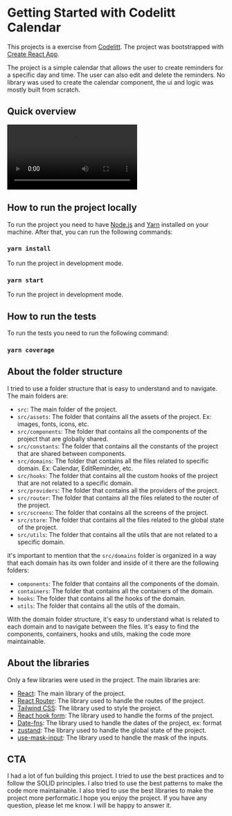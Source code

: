 # Getting Started with Codelitt Calendar

This projects is a exercise from [Codelitt](https://www.codelitt.com/). The project was bootstrapped with [Create React App](https://create-react-app.dev/). 

The project is a simple calendar that allows the user to create reminders for a specific day and time. The user can also edit and delete the reminders. No library was used to create the calendar component, the ui and logic was mostly built from scratch. 

## Quick overview
![](assets/quick-demo.mp4)

## How to run the project locally

To run the project you need to have [Node.js](https://nodejs.org/en/) and [Yarn](https://yarnpkg.com/) installed on your machine. After that, you can run the following commands:


### `yarn install`

To run the project in development mode.

### `yarn start`

To run the project in development mode.

## How to run the tests

To run the tests you need to run the following command:

### `yarn coverage`

## About the folder structure

I tried to use a folder structure that is easy to understand and to navigate. The main folders are:
- `src`: The main folder of the project.
- `src/assets`: The folder that contains all the assets of the project. Ex: images, fonts, icons, etc.
- `src/components`: The folder that contains all the components of the project that are globally shared.
- `src/constants`: The folder that contains all the constants of the project that are shared between components.
- `src/domains`: The folder that contains all the files related to specific domain. Ex: Calendar, EditReminder, etc.
- `src/hooks`: The folder that contains all the custom hooks of the project that are not related to a specific domain.
- `src/providers`: The folder that contains all the providers of the project.
- `src/router`: The folder that contains all the files related to the router of the project.
- `src/screens`: The folder that contains all the screens of the project.
- `src/store`: The folder that contains all the files related to the global state of the project.
- `src/utils`: The folder that contains all the utils that are not related to a specific domain.

it's important to mention that the `src/domains` folder is organized in a way that each domain has its own folder and inside of it there are the following folders:
- `components`: The folder that contains all the components of the domain.
- `containers`: The folder that contains all the containers of the domain.
- `hooks`: The folder that contains all the hooks of the domain.
- `utils`: The folder that contains all the utils of the domain.

With the domain folder structure, it's easy to understand what is related to each domain and to navigate between the files. It's easy to find the components, containers, hooks and utils, making the code more maintainable.


## About the libraries
Only a few libraries were used in the project. The main libraries are:
- [React](https://reactjs.org/): The main library of the project.
- [React Router](https://reactrouter.com/): The library used to handle the routes of the project.
- [Tailwind CSS](https://tailwindcss.com/): The library used to style the project.
- [React hook form](https://react-hook-form.com/): The library used to handle the forms of the project.
- [Date-fns](https://date-fns.org/): The library used to handle the dates of the project, ex: format
- [zustand](https://docs.pmnd.rs/zustand/getting-started/introduction): The library used to handle the global state of the project.
- [use-mask-input](https://github.com/eduardoborges/use-mask-input): The library used to handle the mask of the inputs.

## CTA
I had a lot of fun building this project. I tried to use the best practices and to follow the SOLID principles. I also tried to use the best patterns to make the code more maintainable. I also tried to use the best libraries to make the project more performatic.I hope you enjoy the project. If you have any question, please let me know. I will be happy to answer it.

